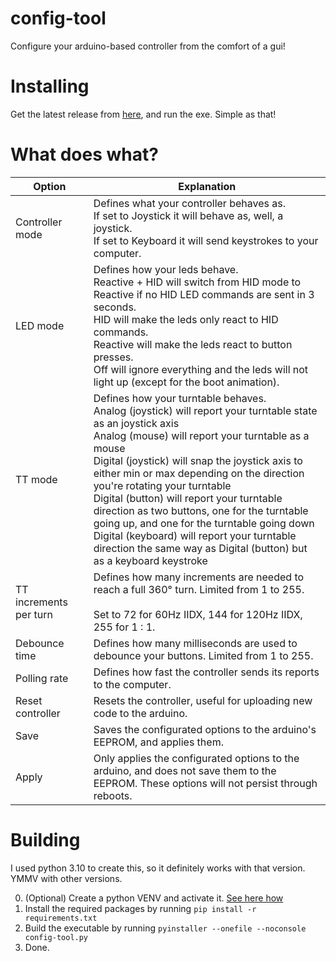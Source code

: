 # config-tool
Configure your arduino-based controller from the comfort of a gui!

# Installing
Get the latest release from [here](https://github.com/Gladuin/iidx-controller/releases), and run the exe. Simple as that!

# What does what?
| Option                 | Explanation                                                                                                                                                                                                                                                                                                                                                                                                                                                                                                                                                                    |
|------------------------|--------------------------------------------------------------------------------------------------------------------------------------------------------------------------------------------------------------------------------------------------------------------------------------------------------------------------------------------------------------------------------------------------------------------------------------------------------------------------------------------------------------------------------------------------------------------------------|
| Controller mode        | Defines what your controller behaves as.<br>If set to Joystick it will behave as, well, a joystick.<br>If set to Keyboard it will send keystrokes to your computer.                                                                                                                                                                                                                                                                                                                                                                                                            |
| LED mode               | Defines how your leds behave.<br>Reactive + HID will switch from HID mode to Reactive if no HID LED commands are sent in 3 seconds.<br>HID will make the leds only react to HID commands.<br>Reactive will make the leds react to button presses.<br>Off will ignore everything and the leds will not light up (except for the boot animation).                                                                                                                                                                                                                                |
| TT mode                | Defines how your turntable behaves.<br>Analog (joystick) will report your turntable state as an joystick axis<br>Analog (mouse) will report your turntable as a mouse<br>Digital (joystick) will snap the joystick axis to either min or max depending on the direction you're rotating your turntable<br>Digital (button) will report your turntable direction as two buttons, one for the turntable going up, and one for the turntable going down<br>Digital (keyboard) will report your turntable direction the same way as Digital (button) but as a keyboard keystroke   |
| TT increments per turn | Defines how many increments are needed to reach a full 360° turn. Limited from 1 to 255.<br><br>Set to 72 for 60Hz IIDX, 144 for 120Hz IIDX, 255 for 1 : 1.                                                                                                                                                                                                                                                                                                                                                                                                                    |
| Debounce time          | Defines how many milliseconds are used to debounce your buttons. Limited from 1 to 255.                                                                                                                                                                                                                                                                                                                                                                                                                                                                                        |
| Polling rate           | Defines how fast the controller sends its reports to the computer.                                                                                                                                                                                                                                                                                                                                                                                                                                                                                                             |
| Reset controller       | Resets the controller, useful for uploading new code to the arduino.                                                                                                                                                                                                                                                                                                                                                                                                                                                                                                           |
| Save                   | Saves the configurated options to the arduino's EEPROM, and applies them.                                                                                                                                                                                                                                                                                                                                                                                                                                                                                                      |
| Apply                  | Only applies the configurated options to the arduino, and does not save them to the EEPROM. These options will not persist through reboots.                                                                                                                                                                                                                                                                                                                                                                                                                                    |

# Building
I used python 3.10 to create this, so it definitely works with that version. YMMV with other versions.

0. (Optional) Create a python VENV and activate it. [See here how](https://docs.python.org/3/library/venv.html)
1. Install the required packages by running `pip install -r requirements.txt`
2. Build the executable by running `pyinstaller --onefile --noconsole config-tool.py`
3. Done.
